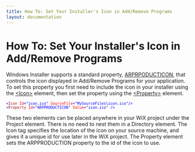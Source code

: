 ```yaml
---
title: How To: Set Your Installer's Icon in Add/Remove Programs
layout: documentation
---
```

<h1>How To: Set Your Installer's Icon in Add/Remove Programs</h1>
<p>Windows Installer supports a standard property, <a href="http://msdn.microsoft.com/library/aa367593.aspx" target="_blank">ARPRPODUCTICON</a>, that controls the icon displayed in Add/Remove Programs for your application. To set this property you first need to include the icon in your installer using the <a href="wix_xsd_icon.htm">&lt;Icon&gt;</a> element, then set the property using the <a href="wix_xsd_property.htm">&lt;Property&gt;</a> element.</p>
<pre>
<font size="2" color="#0000FF">&lt;<font size="2" color="#A31515">Icon</font> <font size="2" color="#FF0000">Id</font>=<font size="2">"</font>icon.ico<font size="2">"</font> <font size="2" color="#FF0000">SourceFile</font>=<font size="2">"MySourceFiles</font>\icon.ico<font size="2">"</font>/&gt;
&lt;</font><font size="2" color="#A31515">Property</font><font size="2" color="#0000FF"> </font><font size="2" color="#FF0000">Id</font><font size="2" color="#0000FF">=</font><font size="2">"</font><font size="2" color="#0000FF">ARPPRODUCTICON</font><font size="2">"</font><font size="2" color="#0000FF"> </font><font size="2" color="#FF0000">Value</font><font size="2" color="#0000FF">=</font><font size="2">"</font><font size="2" color="#0000FF">icon.ico</font><font size="2">"</font><font size="2" color="#0000FF"> /&gt;</font>
</pre>
<p>These two elements can be placed anywhere in your WiX project under the Project element. There is no need to nest them in a Directory element. The Icon tag specifies the location of the icon on your source machine, and gives it a unique id for use later in the WiX project. The Property element sets the ARPPRODUCTION property to the id of the icon to use.</p>
